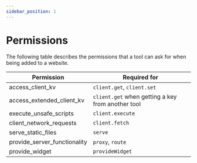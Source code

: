 ```yaml
---
sidebar_position: 1
---
```


# Permissions

The following table describes the permissions that a tool can ask for when being added to a website.

| Permission                   | Required for                                      |
| ---------------------------- | ------------------------------------------------- |
| access_client_kv             | `client.get`, `client.set`                        |
| access_extended_client_kv    | `client.get` when getting a key from another tool |
| execute_unsafe_scripts       | `client.execute`                                  |
| client_network_requests      | `client.fetch`                                    |
| serve_static_files           | `serve`                                           |
| provide_server_functionality | `proxy`, `route`                                  |
| provide_widget               | `provideWidget`                                   |
